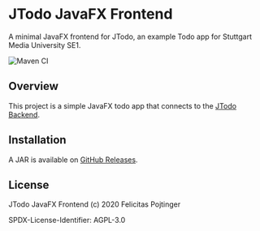 # JTodo JavaFX Frontend

A minimal JavaFX frontend for JTodo, an example Todo app for Stuttgart Media University SE1.

![Maven CI](https://github.com/pojntfx/jtodo-frontend-javafx/workflows/Maven%20CI/badge.svg)

## Overview

This project is a simple JavaFX todo app that connects to the [JTodo Backend](https://github.com/pojntfx/jtodo-backend).

## Installation

A JAR is available on [GitHub Releases](https://github.com/pojntfx/jtodo-frontend-javafx/releases).

## License

JTodo JavaFX Frontend (c) 2020 Felicitas Pojtinger

SPDX-License-Identifier: AGPL-3.0
